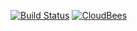 [![Build Status](https://gradle-cloudbees-plugin.ci.cloudbees.com/job/snapshot/badge/icon)](https://gradle-cloudbees-plugin.ci.cloudbees.com/job/snapshot/)
[![CloudBees](http://www.cloudbees.com/sites/default/files/Button-Built-on-CB-1.png)](https://gradle-cloudbees-plugin.ci.cloudbees.com/)